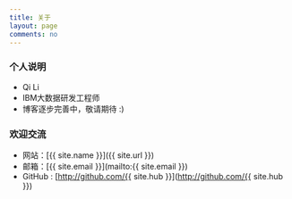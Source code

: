 ```yaml
---
title: 关于
layout: page
comments: no
---
```


### 个人说明

* Qi Li
* IBM大数据研发工程师
* 博客逐步完善中，敬请期待 :)

### 欢迎交流

* 网站：[{{ site.name }}]({{ site.url }})
* 邮箱：[{{ site.email }}](mailto:{{ site.email }})
* GitHub : [http://github.com/{{ site.hub }}](http://github.com/{{ site.hub }})
